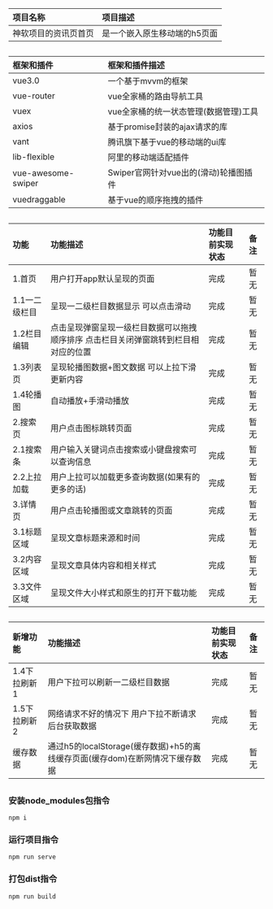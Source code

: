 | 项目名称 | 项目描述 | 
| :-----   | :----   | 
| 神软项目的资讯页首页 | 是一个嵌入原生移动端的h5页面  |
 ##
| 框架和插件 | 框架和插件描述 | 
| :-----   | :----   | 
| vue3.0 | 一个基于mvvm的框架  |
| vue-router| vue全家桶的路由导航工具 |
| vuex | vue全家桶的统一状态管理(数据管理)工具  |
| axios | 基于promise封装的ajax请求的库  |
| vant | 腾讯旗下基于vue的移动端的ui库 |
| lib-flexible | 阿里的移动端适配插件 |
| vue-awesome-swiper | Swiper官网针对vue出的(滑动)轮播图插件 |
| vuedraggable | 基于vue的顺序拖拽的插件 |
##
| 功能 | 功能描述 | 功能目前实现状态 | 备注 |
| :-----   | :----   | :----   | :----   | 
| 1.首页 | 用户打开app默认呈现的页面  |完成 | 暂无 |
| 1.1一二级栏目 | 呈现一二级栏目数据显示 可以点击滑动  |完成 | 暂无 |
| 1.2栏目编辑 | 点击呈现弹窗呈现一级栏目数据可以拖拽顺序排序 点击栏目关闭弹窗跳转到栏目相对应的位置  | 完成 | 暂无 |
| 1.3列表页 | 呈现轮播图数据+图文数据 可以上拉下滑更新内容  | 完成 | 暂无 |
| 1.4轮播图 | 自动播放+手滑动播放  | 完成 | 暂无 |
| 2.搜索页 | 用户点击图标跳转页面  |完成 | 暂无 |
| 2.1搜索条 | 用户输入关键词点击搜索或小键盘搜索可以查询信息 |完成 | 暂无 |
| 2.2上拉加载 | 用户上拉可以加载更多查询数据(如果有的更多的话) |完成 | 暂无 |
| 3.详情页 | 用户点击轮播图或文章跳转的页面  |完成 | 暂无 |
| 3.1标题区域 | 呈现文章标题来源和时间  |完成 | 暂无 |
| 3.2内容区域 | 呈现文章具体内容和相关样式  |完成 | 暂无 |
| 3.3文件区域 | 呈现文件大小样式和原生的打开下载功能  |完成 | 暂无 |
##
| 新增功能 | 功能描述 | 功能目前实现状态 | 备注 |
| :-----   | :----   | :----   | :----   | 
| 1.4下拉刷新1 | 用户下拉可以刷新一二级栏目数据  |完成 | 暂无 |
| 1.5下拉刷新2 | 网络请求不好的情况下 用户下拉不断请求后台获取数据  |完成 | 暂无 |
| 缓存数据 | 通过h5的localStorage(缓存数据)+h5的离线缓存页面(缓存dom)在断网情况下缓存数据 |完成 | 暂无 |

##
### 安装node_modules包指令
```
npm i
```
### 运行项目指令
```
npm run serve
```
### 打包dist指令
```
npm run build
```

